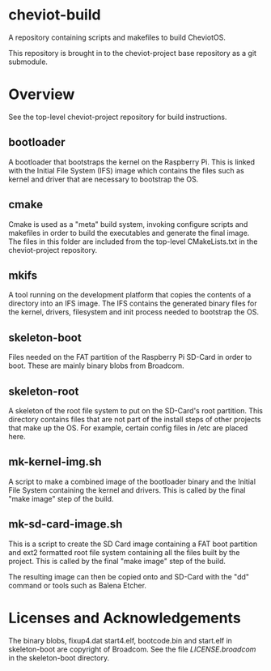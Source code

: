 # cheviot-build

A repository containing scripts and makefiles to build CheviotOS.

This repository is brought in to the cheviot-project base repository as a
git submodule.

# Overview

See the top-level cheviot-project repository for build instructions.

## bootloader

A bootloader that bootstraps the kernel on the Raspberry Pi. This is
linked with the Initial File System (IFS) image which contains the
files such as kernel and driver that are necessary to bootstrap the OS.

## cmake

Cmake is used as a "meta" build system, invoking configure scripts
and makefiles in order to build the executables and generate the final
image. The files in this folder are included from the top-level
CMakeLists.txt in the cheviot-project repository.

## mkifs

A tool running on the development platform that copies the contents
of a directory into an IFS image.  The IFS contains the generated
binary files for the kernel, drivers, filesystem and init process
needed to bootstrap the OS.

## skeleton-boot

Files needed on the FAT partition of the Raspberry Pi SD-Card in
order to boot.  These are mainly binary blobs from Broadcom.

## skeleton-root

A skeleton of the root file system to put on the SD-Card's root
partition. This directory contains files that are not part of the
install steps of other projects that make up the OS.  For example,
certain config files in /etc are placed here.

## mk-kernel-img.sh

A script to make a combined image of the bootloader binary and
the Initial File System containing the kernel and drivers.
This is called by the final "make image" step of the build.

## mk-sd-card-image.sh

This is a script to create the SD Card image containing a FAT
boot partition and ext2 formatted root file system containing
all the files built by the project.  This is called by the final
"make image" step of the build.

The resulting image can then be copied onto and SD-Card with the
"dd" command or tools such as Balena Etcher.

# Licenses and Acknowledgements

The binary blobs, fixup4.dat start4.elf, bootcode.bin and start.elf in
skeleton-boot are copyright of Broadcom. See the file *LICENSE.broadcom*
in the skeleton-boot directory.

